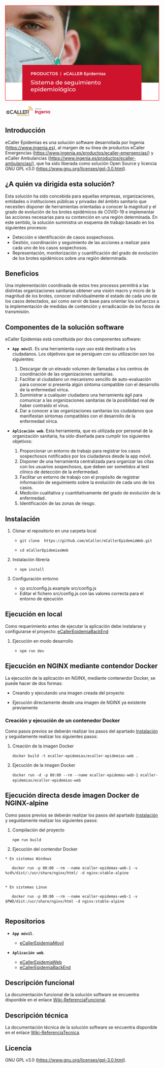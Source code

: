 ![cabecera_readme](/docs/img/cabecera_readme.png)

[![logo](/docs/img/logo.png)](https://www.ingenia.es)

## Introducción

eCaller Epidemias es una solución software desarrollada por Ingenia (https://www.ingenia.es), al margen de su línea de productos eCaller Emergencias (https://www.ingenia.es/productos/ecaller-emergencias/) y eCaller Ambulancias (https://www.ingenia.es/productos/ecaller-ambulancias/), que ha sido liberada como solución Open Source y licencia GNU GPL v3.0 (https://www.gnu.org/licenses/gpl-3.0.html).

## ¿A quién va dirigida esta solución?

Esta solución ha sido concebida para aquellas empresas, organizaciones, entidades o instituciones públicas y privadas del ámbito sanitario que necesiten disponer de herramientas orientadas a conocer la magnitud y el grado de evolución de los brotes epidémicos de COVID-19 e implementar las acciones necesarias para su contención en una región determinada. En este sentido, la solución suministra un esquema de trabajo basado en los siguientes procesos:

* Detección e identificación de casos sospechosos.
* Gestión, coordinación y seguimiento de las acciones a realizar para cada uno de los casos sospechosos.
* Representación, monitorización y cuantificación del grado de evolución de los brotes epidémicos sobre una región determinada.

## Beneficios

Una implementación coordinada de estos tres procesos permitirá a las distintas organizaciones sanitarias obtener una visión macro y micro de la magnitud de los brotes, conocer individualmente el estado de cada uno de los casos detectados, así como servir de base para orientar los esfuerzos a la implementación de medidas de contención y erradicación de los focos de transmisión.

## Componentes de la solución software

eCaller Epidemias está constituida por dos componentes software:

* **`App móvil`**. Es una herramienta cuyo uso está destinado a los ciudadanos. Los objetivos que se persiguen con su utilización son los siguientes:
    1. Descargar de un elevado volumen de llamadas a los centros de coordinación de las organizaciones sanitarias.
    2. Facilitar al ciudadano un mecanismo sencillo de auto-evaluación para conocer si presenta algún síntoma compatible con el desarrollo de la enfermedad vírica.
    3. Suministrar a cualquier ciudadano una herramienta ágil para comunicar a las organizaciones sanitarias de la posibilidad real de haber contraído el virus.
    4. Dar a conocer a las organizaciones sanitarias los ciudadanos que manifiestan síntomas compatibles con el desarrollo de la enfermedad virica.


* **`Aplicación web`**. Esta herramienta, que es utilizada por personal de la organización sanitaria, ha sido diseñada para cumplir los siguientes objetivos:
    1. Proporcionar un entorno de trabajo para registrar los casos sospechosos notificados por los ciudadanos desde la app móvil.
    2. Disponer de una herramienta centralizada para organizar las citas con los usuarios sospechosos, que deben ser sometidos al test clínico de detección de la enfermedad.
    3. Facilitar un entorno de trabajo con el propósito de registrar información de seguimiento sobre la evolución de cada uno de los casos.
    4. Medición cualitativa y cuantitativamente del grado de evolución de la enfermedad.
    5. Identificación de las zonas de riesgo.

## Instalación
1. Clonar el repositorio en una carpeta local

    * `git clone  https://github.com/eCaller/eCallerEpidemiaWeb.git`
  
    * `cd eCallerEpidemiasWeb`
  
2. Instalación librería
  
    * `npm install`

3. Configuración entorno
    * cp src/config.js.example src/config.js
    * Editar el fichero src/config.js con las valores correcta para el entorno de ejecución

## Ejecución en local
Como requerimiento antes de ejecutar la aplicación debe instalarse y configurarse el proyecto: [eCallerEpidemiaBackEnd](https://github.com/eCaller/eCallerEpidemiaBackEnd/)

1. Ejecución en modo desarrollo

    * `npm run dev`
    
## Ejecución en NGINX mediante contendor Docker

La ejecución de la aplicación en NGINX, mediante contenerdor Docker, se puede hacer de dos formas:

* Creando y ejecutando una imagen creada del proyecto

* Ejecución directamente desde una imagen de NGINX ya existente previamente

### Creación y ejecución de un contenedor Docker

Como pasos previos se deberán realizar los pasos del apartado [Instalación](README.md#Instalación) y seguidamente realizar los siguientes pasos:

1. Creación de la imagen Docker

    `docker build -t ecaller-epidemias/ecaller-epidemias-web .`

2. Ejecución de la imagen Docker

    `docker run -d -p 80:80 --rm --name ecaller-epidemas-web-1 ecaller-epidemias/ecaller-epidemias-web`

## Ejecución directa desde imagen Docker de NGINX-alpine
Como pasos previos se deberán realizar los pasos del apartado [Instalación](README.md#Instalación) y seguidamente realizar los siguientes pasos:

  1. Compilación del proyecto

      `npm run build`
    
  2. Ejecución del contendor Docker
  
    * En sistemas Windows
  
```        
   docker run -p 80:80 --rm --name ecaller-epidemas-web-1 -v %cd%/dist/:/usr/share/nginx/html/ -d nginx:stable-alpine
       
```

    * En sistemas Linux
```        
   docker run -p 80:80 --rm --name ecaller-epidemas-web-1 -v $PWD/dist:/usr/share/nginx/html -d nginx:stable-alpine
        
```

## Repositorios

* **`App móvil`**.
    - [eCallerEpidemiaMovil](https://github.com/eCaller/eCallerEpidemiaMovil/)

* **`Aplicación web`**.
    - [eCallerEpidemiaWeb](https://github.com/eCaller/eCallerEpidemiaWeb/)
    - [eCallerEpidemiaBackEnd](https://github.com/eCaller/eCallerEpidemiaBackEnd/)

## Descripción funcional

La documentación funcional de la solución software se encuentra disponible en el enlace [Wiki-ReferenciaFuncional](https://github.com/eCaller/eCallerEpidemiaWeb/wiki/documentación-funcional).

## Descripción técnica

La documentación técnica de la solución software se encuentra disponible en el enlace [Wiki-ReferenciaTecnica](https://github.com/eCaller/eCallerEpidemiaWeb/wiki/documentación-técnica).

## Licencia

GNU GPL v3.0 (https://www.gnu.org/licenses/gpl-3.0.html).
